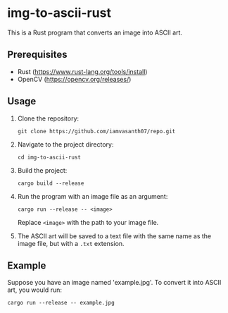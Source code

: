 
# img-to-ascii-rust

This is a Rust program that converts an image into ASCII art.

## Prerequisites

- Rust (https://www.rust-lang.org/tools/install)
- OpenCV (https://opencv.org/releases/)

## Usage

1. Clone the repository:

    ```shell
    git clone https://github.com/iamvasanth07/repo.git
    ```

2. Navigate to the project directory:

    ```shell
    cd img-to-ascii-rust
    ```

3. Build the project:

    ```shell
    cargo build --release
    ```

4. Run the program with an image file as an argument:

    ```shell
    cargo run --release -- <image>
    ```

    Replace `<image>` with the path to your image file.

5. The ASCII art will be saved to a text file with the same name as the image file, but with a `.txt` extension.

## Example

Suppose you have an image named 'example.jpg'. To convert it into ASCII art, you would run:
```shell
cargo run --release -- example.jpg
```
